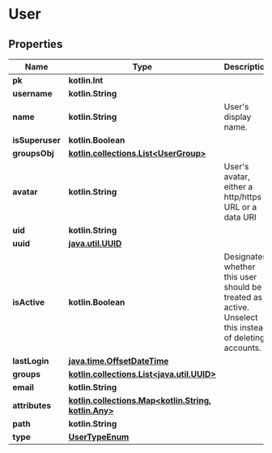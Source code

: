 
# User

## Properties
Name | Type | Description | Notes
------------ | ------------- | ------------- | -------------
**pk** | **kotlin.Int** |  |  [readonly]
**username** | **kotlin.String** |  | 
**name** | **kotlin.String** | User&#39;s display name. | 
**isSuperuser** | **kotlin.Boolean** |  |  [readonly]
**groupsObj** | [**kotlin.collections.List&lt;UserGroup&gt;**](UserGroup.md) |  |  [readonly]
**avatar** | **kotlin.String** | User&#39;s avatar, either a http/https URL or a data URI |  [readonly]
**uid** | **kotlin.String** |  |  [readonly]
**uuid** | [**java.util.UUID**](java.util.UUID.md) |  |  [readonly]
**isActive** | **kotlin.Boolean** | Designates whether this user should be treated as active. Unselect this instead of deleting accounts. |  [optional]
**lastLogin** | [**java.time.OffsetDateTime**](java.time.OffsetDateTime.md) |  |  [optional]
**groups** | [**kotlin.collections.List&lt;java.util.UUID&gt;**](java.util.UUID.md) |  |  [optional]
**email** | **kotlin.String** |  |  [optional]
**attributes** | [**kotlin.collections.Map&lt;kotlin.String, kotlin.Any&gt;**](kotlin.Any.md) |  |  [optional]
**path** | **kotlin.String** |  |  [optional]
**type** | [**UserTypeEnum**](UserTypeEnum.md) |  |  [optional]



